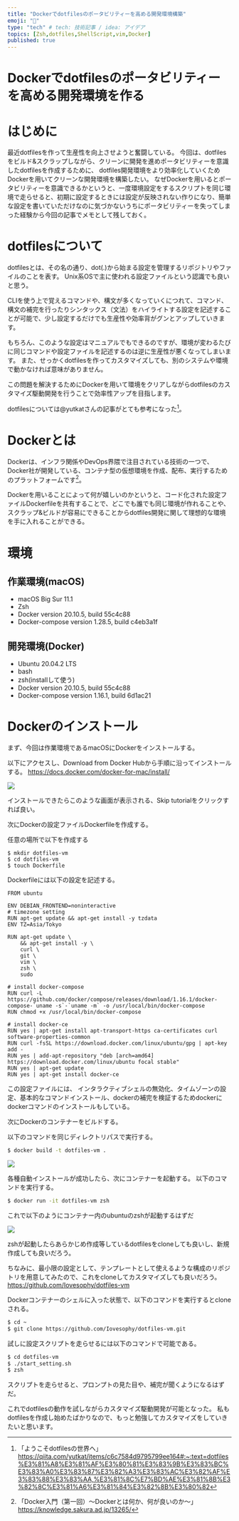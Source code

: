 ```yaml
---
title: "Dockerでdotfilesのポータビリティーを高める開発環境構築"
emoji: "🌊"
type: "tech" # tech: 技術記事 / idea: アイデア
topics: [Zsh,dotfiles,ShellScript,vim,Docker]
published: true
---
```


# Dockerでdotfilesのポータビリティーを高める開発環境を作る

# はじめに

最近dotfilesを作って生産性を向上させようと奮闘している。
今回は、dotfilesをビルド&スクラップしながら、クリーンに開発を進めポータビリティーを意識したdotfilesを作成するために、
dotfiles開発環境をより効率化していくためDockerを用いてクリーンな開発環境を構築したい。
なぜDockerを用いるとポータビリティーを意識できるかというと、一度環境設定をするスクリプトを同じ環境で走らせると、初期に設定するときには設定が反映されない作りになり、簡単な設定を書いていただけなのに気づかないうちにポータビリティーを失ってしまった経験から今回の記事でメモとして残しておく。

# dotfilesについて

dotfilesとは、その名の通り、dot(.)から始まる設定を管理するリポジトリやファイルのことを表す。
Unix系OSで主に使われる設定ファイルという認識でも良いと思う。

CLIを使う上で覚えるコマンドや、構文が多くなっていくにつれて、コマンド、構文の補完を行ったりシンタックス（文法）をハイライトする設定を記述することが可能で、少し設定するだけでも生産性や効率背がグンとアップしていきます。

もちろん、このような設定はマニュアルでもできるのですが、環境が変わるたびに同じコマンドや設定ファイルを記述するのは逆に生産性が悪くなってしまいます。
また、せっかくdotfilesを作ってカスタマイズしても、別のシステムや環境で動かなければ意味がありません。

この問題を解決するためにDockerを用いて環境をクリアしながらdotfilesのカスタマイズ駆動開発を行うことで効率性アップを目指します。

dotfilesについては@yutkatさんの記事がとても参考になった[^2]。

# Dockerとは

Dockerは、インフラ関係やDevOps界隈で注目されている技術の一つで、Docker社が開発している、コンテナ型の仮想環境を作成、配布、実行するためのプラットフォームです[^1]。

Dockerを用いることによって何が嬉しいのかというと、コード化された設定ファイルDockerfileを共有することで、どこでも誰でも同じ環境が作れることや、スクラップ&ビルドが容易にできることからdotfiles開発に関して理想的な環境を手に入れることができる。

# 環境

## 作業環境(macOS)
+ macOS Big Sur 11.1
+ Zsh
+ Docker version 20.10.5, build 55c4c88
+ Docker-compose version 1.28.5, build c4eb3a1f

## 開発環境(Docker)
+ Ubuntu 20.04.2 LTS
+ bash
+ zsh(installして使う)
+ Docker version 20.10.5, build 55c4c88
+ Docker-compose version 1.16.1, build 6d1ac21

# Dockerのインストール

まず、今回は作業環境であるmacOSにDockerをインストールする。

以下にアクセスし、Download from Docker Hubから手順に沿ってインストールする。
https://docs.docker.com/docker-for-mac/install/

![](https://storage.googleapis.com/zenn-user-upload/1v4yp3hw77ip3tr93bm4y7nwylvv)

インストールできたらこのような画面が表示される、Skip tutorialをクリックすれば良い。

次にDockerの設定ファイルDockerfileを作成する。

任意の場所で以下を作成する

```Script
$ mkdir dotfiles-vm
$ cd dotfiles-vm
$ touch Dockerfile
```

Dockerfileには以下の設定を記述する。

```bash:Dockerfile
FROM ubuntu

ENV DEBIAN_FRONTEND=noninteractive
# timezone setting
RUN apt-get update && apt-get install -y tzdata
ENV TZ=Asia/Tokyo

RUN apt-get update \
    && apt-get install -y \
    curl \
    git \
    vim \
    zsh \
    sudo

# install docker-compose
RUN curl -L https://github.com/docker/compose/releases/download/1.16.1/docker-compose-`uname -s`-`uname -m` -o /usr/local/bin/docker-compose
RUN chmod +x /usr/local/bin/docker-compose

# install docker-ce
RUN yes | apt-get install apt-transport-https ca-certificates curl software-properties-common
RUN curl -fsSL https://download.docker.com/linux/ubuntu/gpg | apt-key add -
RUN yes | add-apt-repository "deb [arch=amd64] https://download.docker.com/linux/ubuntu focal stable"
RUN yes | apt-get update
RUN yes | apt-get install docker-ce
```

この設定ファイルには、
インタラクティブシェルの無効化、タイムゾーンの設定、基本的なコマンドインストール、dockerの補完を検証するためdockerにdockerコマンドのインストールもしている。

次にDockerのコンテナーをビルドする。

以下のコマンドを同じディレクトリパスで実行する。

```bash
$ docker build -t dotfiles-vm .
```

![](https://storage.googleapis.com/zenn-user-upload/3oo8lrh6rm7rpo91at2r8d4vn5al)

各種自動インストールが成功したら、次にコンテナーを起動する。
以下のコマンドを実行する。

```bash
$ docker run -it dotfiles-vm zsh
```

これで以下のようにコンテナー内のubuntuのzshが起動するはずだ

![](https://storage.googleapis.com/zenn-user-upload/bui25f2pf80my6dhlyl5xpw359dx)

zshが起動したらあらかじめ作成等しているdotfilesをcloneしても良いし、新規作成しても良いだろう。

ちなみに、最小限の設定として、テンプレートとして使えるような構成のリポジトリを用意してみたので、これをcloneしてカスタマイズしても良いだろう。
https://github.com/Iovesophy/dotfiles-vm

Dockerコンテナーのシェルに入った状態で、以下のコマンドを実行するとcloneされる。

```bash
$ cd ~
$ git clone https://github.com/Iovesophy/dotfiles-vm.git
```

試しに設定スクリプトを走らせるには以下のコマンドで可能である。

```bash
$ cd dotfiles-vm
$ ./start_setting.sh
$ zsh
```
スクリプトを走らせると、プロンプトの見た目や、補完が聞くようになるはずだ。

これでdotfilesの動作を試しながらカスタマイズ駆動開発が可能となった。
私もdotfilesを作成し始めたばかりなので、もっと勉強してカスタマイズをしていきたいと思います。

[^1]:「Docker入門（第一回）～Dockerとは何か、何が良いのか～」https://knowledge.sakura.ad.jp/13265/
[^2]:「ようこそdotfilesの世界へ」https://qiita.com/yutkat/items/c6c7584d9795799ee164#:~:text=dotfiles%E3%81%A8%E3%81%AF%E3%80%81%E3%83%9B%E3%83%BC%E3%83%A0%E3%83%87%E3%82%A3%E3%83%AC%E3%82%AF%E3%83%88%E3%83%AA,%E3%81%8C%E7%BD%AE%E3%81%8B%E3%82%8C%E3%81%A6%E3%81%84%E3%82%8B%E3%80%82

